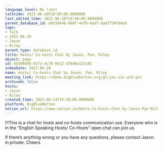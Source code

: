 ```yaml
---
language_level: No limit
talktime: 2021-06-20T20:00:00.0000000
last_edited_time: 2021-06-20T19:48:00.0000000
parent_database_id: e9339446-880f-4ef0-8ad7-8ad1f507dded
tags:
- Talk
- 2021-06-20
- Jason
- Riley
parent_type: database_id
title: Hosts/ Co-hosts Chat by Jason, Pan, Riley
object: page
id: 68390d48-81f3-4cf0-8e12-d7840a123c85
indexDate: 2021-06-20
name: Hosts/ Co-hosts Chat by Jason, Pan, Riley
meeting_link: https://demo.bigbluebutton.org/gl/jas-s1x-wi9-qzv
archived: false
hosts:
- Jason
- Riley
created_time: 2021-06-14T19:10:00.0000000
platform: BigBlueBotton
notion_url: https://www.notion.so/Hosts-Co-hosts-Chat-by-Jason-Pan-Riley-68390d4881f34cf08e12d7840a123c85
---
```


!!!This is a chat for hosts and co-hosts communication use. Everyone who is in the “English Speaking Hosts/ Co-Hosts” open chat can join us.

If there’s anything wrong or you have any questions, please contact Jason in private. Cheers

